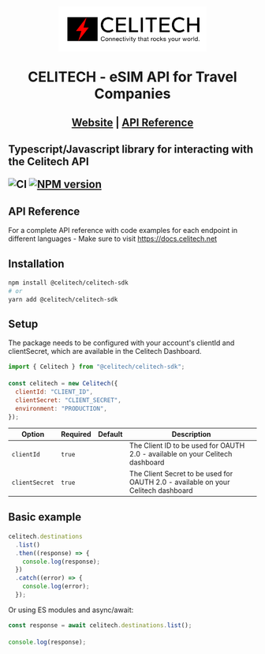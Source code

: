 <h1 align="center">
    <a style="text-decoration: none" href="https://www.celitech.com">
      <img width="300px" src="https://raw.githubusercontent.com/Celitech/CelitechSDK/main/assets/logo.png" />
      <p align="center">CELITECH - eSIM API for Travel Companies </p>
    </a>
</h1>
<h2 align="center">
  <a href="https://celitech.com">Website</a> | <a href="https://docs.celitech.net">API Reference</a>
<h2>

Typescript/Javascript library for interacting with the Celitech API

![CI](https://github.com/Celitech/CelitechSDK/actions/workflows/linting.yml/badge.svg)
[![NPM version](https://img.shields.io/npm/v/@celitech/celitech-sdk)](https://www.npmjs.com/package/@celitech/celitech-sdk)

## API Reference

For a complete API reference with code examples for each endpoint in different languages - Make sure to visit https://docs.celitech.net

## Installation

```sh
npm install @celitech/celitech-sdk
# or
yarn add @celitech/celitech-sdk
```

## Setup

The package needs to be configured with your account's clientId and clientSecret, which are available in the <a style="text-decoration: none" href="https://www.celitech.net">Celitech Dashboard.</a>

```js
import { Celitech } from "@celitech/celitech-sdk";

const celitech = new Celitech({
  clientId: "CLIENT_ID",
  clientSecret: "CLIENT_SECRET",
  environment: "PRODUCTION",
});
```

| Option         | Required | Default | Description                                                                       |
| -------------- | -------- | ------- | --------------------------------------------------------------------------------- |
| `clientId`     | `true`   |         | The Client ID to be used for OAUTH 2.0 - available on your Celitech dashboard     |
| `clientSecret` | `true`   |         | The Client Secret to be used for OAUTH 2.0 - available on your Celitech dashboard |

## Basic example

```js
celitech.destinations
  .list()
  .then((response) => {
    console.log(response);
  })
  .catch((error) => {
    console.log(error);
  });
```

Or using ES modules and async/await:

```js
const response = await celitech.destinations.list();

console.log(response);
```

